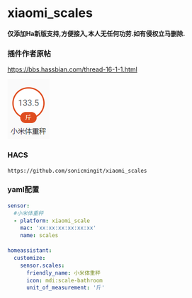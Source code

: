 # xiaomi_scales
**仅添加Ha新版支持,方便接入,本人无任何功劳.如有侵权立马删除.**



### 插件作者原帖

https://bbs.hassbian.com/thread-16-1-1.html

![1595433366400](img/1595433366400.png)



### HACS

```
https://github.com/sonicmingit/xiaomi_scales
```



### yaml配置

```yaml
sensor:
  #小米体重秤
  - platform: xiaomi_scale
    mac: 'xx:xx:xx:xx:xx:xx'
    name: scales

homeassistant:
  customize:
    sensor.scales:
      friendly_name: 小米体重秤
      icon: mdi:scale-bathroom
      unit_of_measurement: '斤'
```

